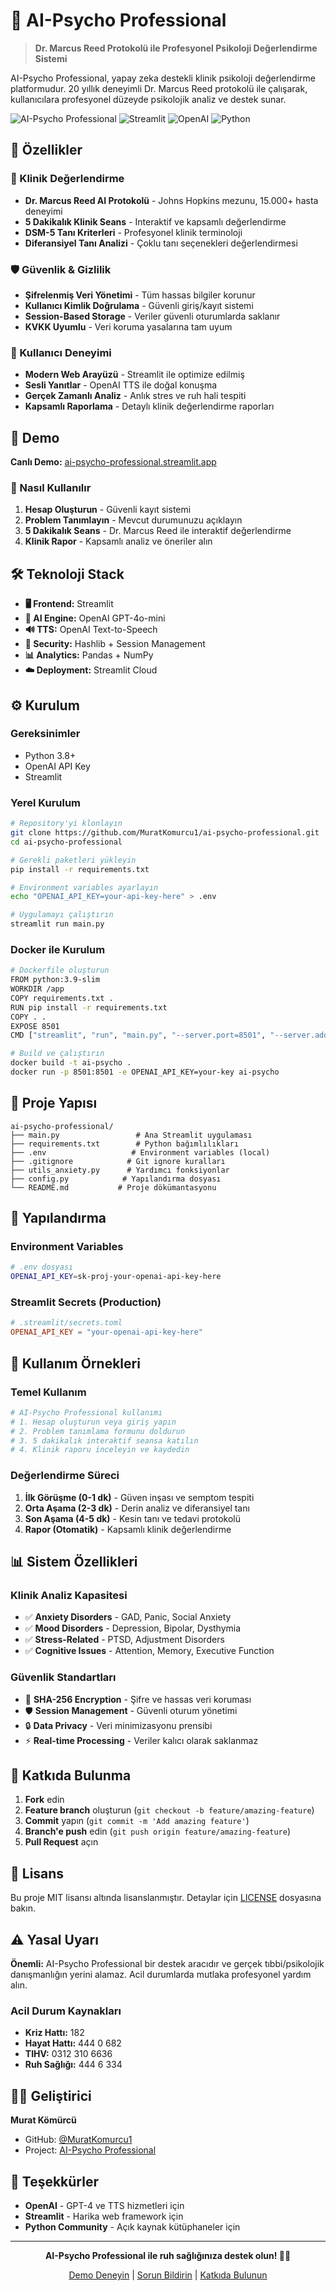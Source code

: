 # 🧠 AI-Psycho Professional

> **Dr. Marcus Reed Protokolü ile Profesyonel Psikoloji Değerlendirme Sistemi**

AI-Psycho Professional, yapay zeka destekli klinik psikoloji değerlendirme platformudur. 20 yıllık deneyimli Dr. Marcus Reed protokolü ile çalışarak, kullanıcılara profesyonel düzeyde psikolojik analiz ve destek sunar.

![AI-Psycho Professional](https://img.shields.io/badge/AI-Psycho_Professional-blue?style=for-the-badge&logo=brain&logoColor=white)
![Streamlit](https://img.shields.io/badge/Streamlit-FF4B4B?style=for-the-badge&logo=streamlit&logoColor=white)
![OpenAI](https://img.shields.io/badge/OpenAI-412991?style=for-the-badge&logo=openai&logoColor=white)
![Python](https://img.shields.io/badge/Python-3776AB?style=for-the-badge&logo=python&logoColor=white)

## 🌟 Özellikler

### 🎯 Klinik Değerlendirme
- **Dr. Marcus Reed AI Protokolü** - Johns Hopkins mezunu, 15.000+ hasta deneyimi
- **5 Dakikalık Klinik Seans** - Interaktif ve kapsamlı değerlendirme
- **DSM-5 Tanı Kriterleri** - Profesyonel klinik terminoloji
- **Diferansiyel Tanı Analizi** - Çoklu tanı seçenekleri değerlendirmesi

### 🛡️ Güvenlik & Gizlilik
- **Şifrelenmiş Veri Yönetimi** - Tüm hassas bilgiler korunur
- **Kullanıcı Kimlik Doğrulama** - Güvenli giriş/kayıt sistemi
- **Session-Based Storage** - Veriler güvenli oturumlarda saklanır
- **KVKK Uyumlu** - Veri koruma yasalarına tam uyum

### 🎨 Kullanıcı Deneyimi
- **Modern Web Arayüzü** - Streamlit ile optimize edilmiş
- **Sesli Yanıtlar** - OpenAI TTS ile doğal konuşma
- **Gerçek Zamanlı Analiz** - Anlık stres ve ruh hali tespiti
- **Kapsamlı Raporlama** - Detaylı klinik değerlendirme raporları

## 🚀 Demo

**Canlı Demo:** [ai-psycho-professional.streamlit.app](https://ai-psycho-professional.streamlit.app)

### 📱 Nasıl Kullanılır

1. **Hesap Oluşturun** - Güvenli kayıt sistemi
2. **Problem Tanımlayın** - Mevcut durumunuzu açıklayın
3. **5 Dakikalık Seans** - Dr. Marcus Reed ile interaktif değerlendirme
4. **Klinik Rapor** - Kapsamlı analiz ve öneriler alın

## 🛠️ Teknoloji Stack

- **🖥️ Frontend:** Streamlit
- **🤖 AI Engine:** OpenAI GPT-4o-mini
- **🔊 TTS:** OpenAI Text-to-Speech
- **🔐 Security:** Hashlib + Session Management
- **📊 Analytics:** Pandas + NumPy
- **☁️ Deployment:** Streamlit Cloud

## ⚙️ Kurulum

### Gereksinimler
- Python 3.8+
- OpenAI API Key
- Streamlit

### Yerel Kurulum

```bash
# Repository'yi klonlayın
git clone https://github.com/MuratKomurcu1/ai-psycho-professional.git
cd ai-psycho-professional

# Gerekli paketleri yükleyin
pip install -r requirements.txt

# Environment variables ayarlayın
echo "OPENAI_API_KEY=your-api-key-here" > .env

# Uygulamayı çalıştırın
streamlit run main.py
```

### Docker ile Kurulum

```bash
# Dockerfile oluşturun
FROM python:3.9-slim
WORKDIR /app
COPY requirements.txt .
RUN pip install -r requirements.txt
COPY . .
EXPOSE 8501
CMD ["streamlit", "run", "main.py", "--server.port=8501", "--server.address=0.0.0.0"]

# Build ve çalıştırın
docker build -t ai-psycho .
docker run -p 8501:8501 -e OPENAI_API_KEY=your-key ai-psycho
```

## 📁 Proje Yapısı

```
ai-psycho-professional/
├── main.py                 # Ana Streamlit uygulaması
├── requirements.txt        # Python bağımlılıkları
├── .env                   # Environment variables (local)
├── .gitignore            # Git ignore kuralları
├── utils_anxiety.py      # Yardımcı fonksiyonlar
├── config.py            # Yapılandırma dosyası
└── README.md           # Proje dökümantasyonu
```

## 🔧 Yapılandırma

### Environment Variables

```bash
# .env dosyası
OPENAI_API_KEY=sk-proj-your-openai-api-key-here
```

### Streamlit Secrets (Production)

```toml
# .streamlit/secrets.toml
OPENAI_API_KEY = "your-openai-api-key-here"
```

## 🧪 Kullanım Örnekleri

### Temel Kullanım

```python
# AI-Psycho Professional kullanımı
# 1. Hesap oluşturun veya giriş yapın
# 2. Problem tanımlama formunu doldurun
# 3. 5 dakikalık interaktif seansa katılın
# 4. Klinik raporu inceleyin ve kaydedin
```

### Değerlendirme Süreci

1. **İlk Görüşme (0-1 dk)** - Güven inşası ve semptom tespiti
2. **Orta Aşama (2-3 dk)** - Derin analiz ve diferansiyel tanı
3. **Son Aşama (4-5 dk)** - Kesin tanı ve tedavi protokolü
4. **Rapor (Otomatik)** - Kapsamlı klinik değerlendirme

## 📊 Sistem Özellikleri

### Klinik Analiz Kapasitesi
- ✅ **Anxiety Disorders** - GAD, Panic, Social Anxiety
- ✅ **Mood Disorders** - Depression, Bipolar, Dysthymia  
- ✅ **Stress-Related** - PTSD, Adjustment Disorders
- ✅ **Cognitive Issues** - Attention, Memory, Executive Function

### Güvenlik Standartları
- 🔐 **SHA-256 Encryption** - Şifre ve hassas veri koruması
- 🛡️ **Session Management** - Güvenli oturum yönetimi
- 🔒 **Data Privacy** - Veri minimizasyonu prensibi
- ⚡ **Real-time Processing** - Veriler kalıcı olarak saklanmaz

## 🤝 Katkıda Bulunma

1. **Fork** edin
2. **Feature branch** oluşturun (`git checkout -b feature/amazing-feature`)
3. **Commit** yapın (`git commit -m 'Add amazing feature'`)
4. **Branch'e push** edin (`git push origin feature/amazing-feature`)
5. **Pull Request** açın

## 📄 Lisans

Bu proje MIT lisansı altında lisanslanmıştır. Detaylar için [LICENSE](LICENSE) dosyasına bakın.

## ⚠️ Yasal Uyarı

**Önemli:** AI-Psycho Professional bir destek aracıdır ve gerçek tıbbi/psikolojik danışmanlığın yerini alamaz. Acil durumlarda mutlaka profesyonel yardım alın.

### Acil Durum Kaynakları
- **Kriz Hattı:** 182
- **Hayat Hattı:** 444 0 682
- **TIHV:** 0312 310 6636
- **Ruh Sağlığı:** 444 6 334

## 👨‍💻 Geliştirici

**Murat Kömürcü**
- GitHub: [@MuratKomurcu1](https://github.com/MuratKomurcu1)
- Project: [AI-Psycho Professional](https://github.com/MuratKomurcu1/ai-psycho-professional)

## 🙏 Teşekkürler

- **OpenAI** - GPT-4 ve TTS hizmetleri için
- **Streamlit** - Harika web framework için
- **Python Community** - Açık kaynak kütüphaneler için

---

<div align="center">

**AI-Psycho Professional ile ruh sağlığınıza destek olun! 🧠✨**

[Demo Deneyin](https://ai-psycho-professional.streamlit.app) | [Sorun Bildirin](https://github.com/MuratKomurcu1/ai-psycho-professional/issues) | [Katkıda Bulunun](https://github.com/MuratKomurcu1/ai-psycho-professional/pulls)

</div>
